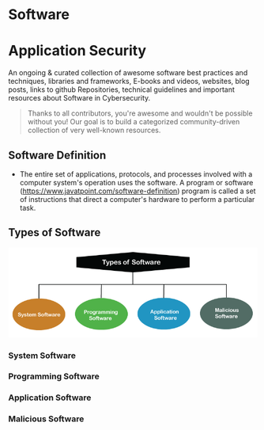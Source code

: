 # Software 

# Application Security
An ongoing & curated collection of awesome software best practices and techniques, libraries and frameworks, E-books and videos, websites, blog posts, links to github Repositories, technical guidelines and important resources about Software in Cybersecurity.
> Thanks to all contributors, you're awesome and wouldn't be possible without you! Our goal is to build a categorized community-driven collection of very well-known resources.

## Software Definition

- The entire set of applications, protocols, and processes involved with a computer system's operation uses the software. A program or software (https://www.javatpoint.com/software-definition) program is called a set of instructions that direct a computer's hardware to perform a particular task.


## Types of Software

![software-definition](https://github.com/paulveillard/cybersecurity-software/blob/main/img/software-definition.png)

### System Software

### Programming Software

### Application Software

### Malicious Software
